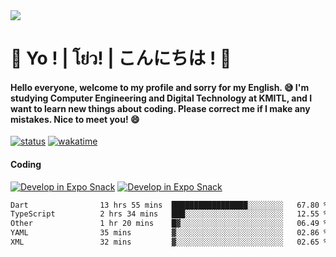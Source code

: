 <a href="#">
  <img src="https://user-images.githubusercontent.com/53619535/207896410-fee92aa4-65f2-4b27-91d3-86f8424178d3.gif" />
</a>

# 👋 Yo ! | โย่ว! | こんにちは ! 👋

<h4>Hello everyone, welcome to my profile and sorry for my English. 😅
I'm studying Computer Engineering and Digital Technology at KMITL, and I want to learn new things about coding. Please correct me if I make any mistakes. Nice to meet you! 😄</h4>

[![status](https://img.shields.io/badge/Freelance_status-Not_Avaliable-red)](https://whyzotee.vercel.app)
[![wakatime](https://wakatime.com/badge/user/3ff4daa0-dc37-4cca-9446-11cce239b396.svg)](https://wakatime.com/@3ff4daa0-dc37-4cca-9446-11cce239b396)

#### Coding
[![Develop in Expo Snack](https://img.shields.io/badge/Flutter-119EFF.svg?style=for-the-badge&logo=flutter&labelColor=FFF&logoColor=119EFF)](https://flutter.dev/)
[![Develop in Expo Snack](https://img.shields.io/badge/Expo-000.svg?style=for-the-badge&logo=EXPO&labelColor=FFF&logoColor=000)](https://expo.dev/)

<!--START_SECTION:waka-->

```txt
Dart                13 hrs 55 mins  █████████████████░░░░░░░░   67.80 %
TypeScript          2 hrs 34 mins   ███░░░░░░░░░░░░░░░░░░░░░░   12.55 %
Other               1 hr 20 mins    █▓░░░░░░░░░░░░░░░░░░░░░░░   06.49 %
YAML                35 mins         ▓░░░░░░░░░░░░░░░░░░░░░░░░   02.86 %
XML                 32 mins         ▓░░░░░░░░░░░░░░░░░░░░░░░░   02.65 %
```

<!--END_SECTION:waka-->
